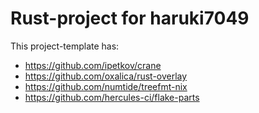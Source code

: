 # Rust-project for haruki7049
This project-template has:
- https://github.com/ipetkov/crane
- https://github.com/oxalica/rust-overlay
- https://github.com/numtide/treefmt-nix
- https://github.com/hercules-ci/flake-parts
